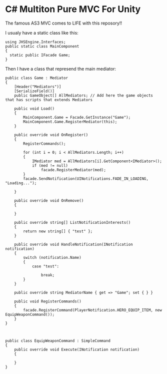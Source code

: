 # C# Multiton Pure MVC For Unity
The famous AS3 MVC comes to LIFE with this reposory!!

I usualy have a static class like this:


    using JHSEngine.Interfaces;
    public static class MainComponent
    {
      static public IFacade Game;
    }


Then I have a class that represend the main mediator:

    public class Game : Mediator
    {
        [Header("Mediators")]
        [SerializeField()]
        public GameObject[] AllMediators; // Add here the game objects that has scripts that extends Mediators

        public void Load()
        {
            MainComponent.Game = Facade.GetInstance("Game");
            MainComponent.Game.RegisterMediator(this);       
        }

        public override void OnRegister()
        {
            RegisterCommands();

            for (int i = 0; i < AllMediators.Length; i++)
            {
                IMediator med = AllMediators[i].GetComponent<IMediator>();
                if (med != null)
                    facade.RegisterMediator(med);
            }
            facade.SendNotification(UINotifications.FADE_IN_LOADING, "Loading...");

        }

        public override void OnRemove()
        {

        }

        public override string[] ListNotificationInterests()
        {
            return new string[] { "test" };
        }

        public override void HandleNotification(INotification notification)
        {
            switch (notification.Name)
            {
                case "test":

                    break;
            }
        }

        public override string MediatorName { get => "Game"; set { } }

        public void RegisterCommands()
        {
            facade.RegisterCommand(PlayerNotification.HERO_EQUIP_ITEM, new EquipWeaponCommand());
        }
    }
      


    public class EquipWeaponCommand : SimpleCommand
    {
        public override void Execute(INotification notification)
        {
        
        }
    }
